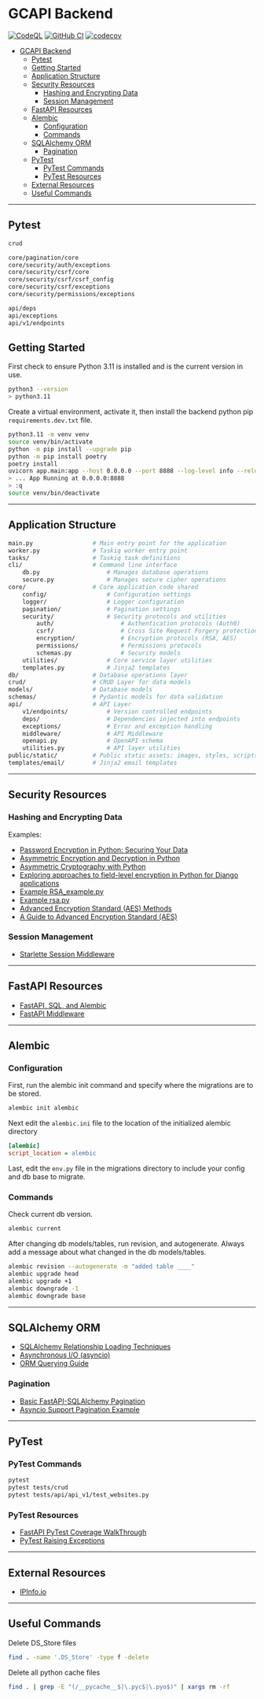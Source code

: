 # GCAPI Backend

[![CodeQL](https://github.com/joeygrable94/GCAPI-Backend/actions/workflows/codeql.yml/badge.svg)](https://github.com/joeygrable94/GCAPI-Backend/actions/workflows/codeql.yml) [![GitHub CI](https://github.com/joeygrable94/GCAPI-Backend/actions/workflows/ci.yml/badge.svg)](https://github.com/joeygrable94/GCAPI-Backend/actions/workflows/ci.yml) [![codecov](https://codecov.io/gh/joeygrable94/GCAPI-Backend/branch/main/graph/badge.svg?token=8FCB50574D)](https://codecov.io/gh/joeygrable94/GCAPI-Backend)

- [GCAPI Backend](#gcapi-backend)
  - [Pytest](#pytest)
  - [Getting Started](#getting-started)
  - [Application Structure](#application-structure)
  - [Security Resources](#security-resources)
    - [Hashing and Encrypting Data](#hashing-and-encrypting-data)
    - [Session Management](#session-management)
  - [FastAPI Resources](#fastapi-resources)
  - [Alembic](#alembic)
    - [Configuration](#configuration)
    - [Commands](#commands)
  - [SQLAlchemy ORM](#sqlalchemy-orm)
    - [Pagination](#pagination)
  - [PyTest](#pytest-1)
    - [PyTest Commands](#pytest-commands)
    - [PyTest Resources](#pytest-resources)
  - [External Resources](#external-resources)
  - [Useful Commands](#useful-commands)

---

## Pytest

```bash
crud

core/pagination/core
core/security/auth/exceptions
core/security/csrf/core
core/security/csrf/csrf_config
core/security/csrf/exceptions
core/security/permissions/exceptions

api/deps
api/exceptions
api/v1/endpoints
```

## Getting Started

First check to ensure Python 3.11 is installed and is the current version in use.

```bash
python3 --version
> python3.11
```

Create a virtual environment, activate it, then install the backend python pip `requirements.dev.txt` file.

```bash
python3.11 -m venv venv
source venv/bin/activate
python -m pip install --upgrade pip
python -m pip install poetry
poetry install
uvicorn app.main:app --host 0.0.0.0 --port 8888 --log-level info --reload
> ... App Running at 0.0.0.0:8888
> :q
source venv/bin/deactivate
```

---

## Application Structure

```bash
main.py                 # Main entry point for the application
worker.py               # Taskiq worker entry point
tasks/                  # Taskiq task definitions
cli/                    # Command line interface
    db.py                   # Manages database operations
    secure.py               # Manages secure cipher operations
core/                   # Core application code shared
    config/                 # Configuration settings
    logger/                 # Logger configuration
    pagination/             # Pagination settings
    security/               # Security protocols and utilities
        auth/                   # Authentication protocols (Auth0)
        csrf/                   # Cross Site Request Forgery protection
        encryption/             # Encryption protocols (RSA, AES)
        permissions/            # Permissions protocols
        schemas.py              # Security models
    utilities/              # Core service layer utilities
    templates.py            # Jinja2 templates
db/                     # Database operations layer
crud/                   # CRUD Layer for data models
models/                 # Database models
schemas/                # Pydantic models for data validation
api/                    # API Layer
    v1/endpoints/           # Version controlled endpoints
    deps/                   # Dependencies injected into endpoints
    exceptions/             # Error and exception handling
    middleware/             # API Middleware
    openapi.py              # OpenAPI schema
    utilities.py            # API layer utilities
public/static/          # Public static assets: images, styles, scripts
templates/email/        # Jinja2 email templates
```

---

## Security Resources

### Hashing and Encrypting Data

Examples:

- [Password Encryption in Python: Securing Your Data](https://pagorun.medium.com/password-encryption-in-python-securing-your-data-9e0045e039e1)
- [Asymmetric Encryption and Decryption in Python](https://nitratine.net/blog/post/asymmetric-encryption-and-decryption-in-python/)
- [Asymmetric Cryptography with Python](https://medium.com/@ashiqgiga07/asymmetric-cryptography-with-python-5eed86772731)
- [Exploring approaches to field-level encryption in Python for Django applications](https://www.piiano.com/blog/field-level-encryption-in-python-for-django-applications)
- [Example RSA_example.py](https://gist.github.com/syedrakib/241b68f5aeaefd7ef8e2)
- [Example rsa.py](https://gist.github.com/edmhs/6afc542af8a20a619946c2c3b36df8f4)
- [Advanced Encryption Standard (AES) Methods](https://onboardbase.com/blog/aes-encryption-decryption/)
- [A Guide to Advanced Encryption Standard (AES)](https://medium.com/quick-code/understanding-the-advanced-encryption-standard-7d7884277e7)

### Session Management

- [Starlette Session Middleware](https://www.appsloveworld.com//python/1357/fastapi-starlettes-sessionmiddleware-creates-new-session-for-every-request)

---

## FastAPI Resources

- [FastAPI, SQL, and Alembic](https://ahmed-nafies.medium.com/fastapi-with-sqlalchemy-postgresql-and-alembic-and-of-course-docker-f2b7411ee396)
- [FastAPI Middleware](https://fastapi.tiangolo.com/tutorial/middleware/)

---

## Alembic

### Configuration

First, run the alembic init command and specify where the migrations are to be stored.

```bash
alembic init alembic
```

Next edit the `alembic.ini` file to the location of the initialized alembic directory

```ini
[alembic]
script_location = alembic
```

Last, edit the `env.py` file in the migrations directory to include your config and db base to migrate.

### Commands

Check current db version.

```bash
alembic current
```

After changing db models/tables, run revision, and autogenerate.
Always add a message about what changed in the db models/tables.

```bash
alembic revision --autogenerate -m "added table ____"
alembic upgrade head
alembic upgrade +1
alembic downgrade -1
alembic downgrade base
```

---

## SQLAlchemy ORM

- [SQLAlchemy Relationship Loading Techniques](https://docs.sqlalchemy.org/en/20/orm/queryguide/relationships.html)
- [Asynchronous I/O (asyncio)](https://docs.sqlalchemy.org/en/20/orm/extensions/asyncio.html)
- [ORM Querying Guide](https://docs.sqlalchemy.org/en/20/orm/queryguide/index.html)

### Pagination

- [Basic FastAPI-SQLAlchemy Pagination](https://github.com/jayhawk24/pagination-fastapi/tree/main)
- [Asyncio Support Pagination Example](https://github.com/dialoguemd/fastapi-sqla/blob/master/fastapi_sqla/asyncio_support.py)

---

## PyTest

### PyTest Commands

```bash
pytest
pytest tests/crud
pytest tests/api/api_v1/test_websites.py
```

### PyTest Resources

- [FastAPI PyTest Coverage WalkThrough](https://www.azepug.az/posts/fastapi/ecommerce-fastapi-nuxtjs/ecommerce-pytest-user-auth-part1.html)
- [PyTest Raising Exceptions](https://docs.pytest.org/en/6.2.x/assert.html)

---

## External Resources

- [IPInfo.io](https://ipinfo.io/)

---

## Useful Commands

Delete DS_Store files

```bash
find . -name '.DS_Store' -type f -delete
```

Delete all python cache files

```bash
find . | grep -E "(/__pycache__$|\.pyc$|\.pyo$)" | xargs rm -rf
```
